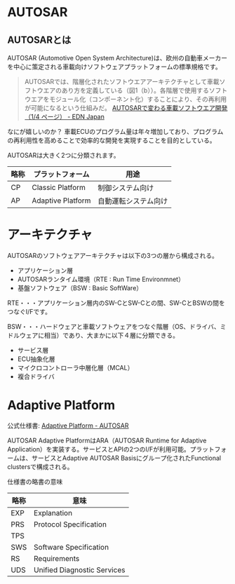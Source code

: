 # AUTOSAR

## AUTOSARとは

AUTOSAR (Automotive Open System Architecture)は、欧州の自動車メーカーを中心に策定される車載向けソフトウェアプラットフォームの標準規格です。

> AUTOSARでは、階層化されたソフトウエアアーキテクチャとして車載ソフトウエアのあり方を定義している（図1（b））。各階層で使用するソフトウエアをモジュール化（コンポーネント化）することにより、その再利用が可能になるという仕組みだ。
> [AUTOSARで変わる車載ソフトウエア開発（1/4 ページ） - EDN Japan](https://ednjapan.com/edn/articles/0910/01/news123.html)

なにが嬉しいのか？
車載ECUのプログラム量は年々増加しており、プログラムの再利用性を高めることで効率的な開発を実現することを目的としている。


AUTOSARは大きく2つに分類されます。

|略称|プラットフォーム |用途                |
|----|-----------------|--------------------|
|CP  |Classic Platform |制御システム向け    |
|AP  |Adaptive Platform|自動運転システム向け|


# アーキテクチャ

AUTOSARのソフトウェアアーキテクチャは以下の3つの層から構成される。
- アプリケーション層
- AUTOSARランタイム環境（RTE : Run Time Environmnet）
- 基盤ソフトウェア（BSW : Basic SoftWare）

RTE・・・アプリケーション層内のSW-CとSW-Cとの間、SW-CとBSWの間をつなぐI/Fです。


BSW・・・ハードウェアと車載ソフトウェアをつなぐ階層（OS、ドライバ、ミドルウェアに相当）であり、大まかに以下４層に分類できる。
- サービス層
- ECU抽象化層
- マイクロコントローラ中層化層（MCAL）
- 複合ドライバ
  


# Adaptive Platform

公式仕様書: [Adaptive Platform - AUTOSAR](https://www.autosar.org/standards/adaptive-platform/)

AUTOSAR Adaptive PlatformはARA（AUTOSAR Runtime for Adaptive Application）を実装する。サービスとAPIの2つのI/Fが利用可能。プラットフォームは、サービスとAdaptive AUTOSAR Basisにグループ化されたFunctional clustersで構成される。

仕様書の略書の意味

|略称|意味|
|----|----|
|EXP |Explanation|
|PRS |Protocol Specification|
|TPS | |
|SWS |Software Specification|
|RS  |Requirements|
|UDS |Unified Diagnostic Services|








